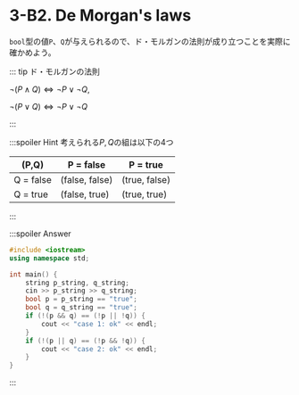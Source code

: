 # 3-B2. De Morgan's laws

`bool`型の値`P`、`Q`が与えられるので、ド・モルガンの法則が成り立つことを実際に確かめよう。

::: tip ド・モルガンの法則

$\lnot(P \land Q) \Leftrightarrow \lnot P \lor \lnot Q,$

$\lnot(P \lor Q) \Leftrightarrow \lnot P \lor \lnot Q$

:::


:::spoiler Hint
考えられる$P,Q$の組は以下の4つ

| (P,Q) | P = false | P = true |
| --- | --- | --- |
| Q = false | (false, false) | (true, false) |
| Q = true | (false, true) | (true, true) |

:::

:::spoiler Answer

```cpp
#include <iostream>
using namespace std;

int main() {
    string p_string, q_string;
    cin >> p_string >> q_string;
    bool p = p_string == "true";
    bool q = q_string == "true";
    if (!(p && q) == (!p || !q)) {
        cout << "case 1: ok" << endl;
    }
    if (!(p || q) == (!p && !q)) {
        cout << "case 2: ok" << endl;
    }
}
```

:::
